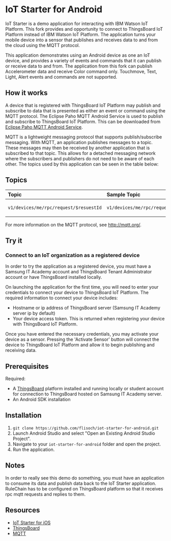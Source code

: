 # IoT Starter for Android
IoT Starter is a demo application for interacting with IBM Watson IoT Platform. This fork provides and opportunity to connect to ThingsBoard IoT Platform instead of IBM Watson IoT Platform.
The application turns your mobile device into a sensor that publishes and receives data to and from the cloud using the MQTT protocol.


This application demonstrates using an Android device as one an IoT device, and provides a variety of events and commands that it can publish or receive data to and from.
The application from this fork can publish Accelerometer data and receive Color command only. Touchmove, Text, Light, Alert events and commands are not supported. 



## How it works
A device that is registered with ThingsBoard IoT Platform may publish and subscribe to data that is presented as either an event or command using the MQTT protocol.
The Eclipse Paho MQTT Android Service is used to publish and subscribe to ThingsBoard IoT Platform. This can be downloaded from
[Eclipse Paho MQTT Android Service](http://www.eclipse.org/paho/clients/android/).

MQTT is a lightweight messaging protocol that supports publish/subscribe messaging. With MQTT, an application publishes messages to a topic. These messages may then be received by another application that is subscribed to that topic. This allows for a detached messaging network where the subscribers and publishers do not need to be aware of each other.
The topics used by this application can be seen in the table below:

## Topics
|Topic|Sample Topic|Sample Messages|
|:---------- |:---------- |:------------|
|`v1/devices/me/rpc/request/$resuestId`|`v1/devices/me/rpc/request/12345`|`{"method":"getColorsFromAccel","params":{"acceleration_x":-2.5065534,"acceleration_y":2.5568595,"acceleration_z":11.147109,"roll":0.22118242,"pitch":-0.22015898,"yaw":-0.30368638,"longitude":0.0,"latitude":0.0,"heading":0.0,"speed":0.0,"trip_id":"1637218763","timestamp":"2021-11-18T09:59:43.716+03:00"}}`|

For more information on the MQTT protocol, see http://mqtt.org/.

## Try it

### Connect to an IoT organization as a registered device
In order to try the application as a registered device, you must have a Samsung IT Academy account and ThingsBoard Tenant Administrator account or have ThingsBoard installed locally. 

On launching the application for the first time, you will need to enter your credentials to connect your device to ThingsBoard IoT Platform. The required information to connect your device includes:

- Hostname or ip address of ThingsBoard server (Samsung IT Academy server ip by default)
- Your device access token. This is returned when registering your device with ThingsBoard IoT Platform.

Once you have entered the necessary credentials, you may activate your device as a sensor. Pressing the 'Activate Sensor' button will connect the device to ThingsBoard IoT Platform and allow it to begin publishing and receiving data.

## Prerequisites
Required:
- A [ThingsBoard](https://thingsboard.io/) platform installed and running locally or student account for connection to ThingsBoard hosted on Samsung IT Academy server. 
- An Android SDK installation

## Installation
1. `git clone https://github.com/flisoch/iot-starter-for-android.git`
2. Launch Android Studio and select "Open an Existing Android Studio Project".
3. Navigate to your `iot-starter-for-android` folder and open the project.
4. Run the application.

## Notes
In order to really see this demo do something, you must have an application to consume its data and publish data back
to the IoT Starter application. RuleChain has to be configured on ThingsBoard platform so that it receives rpc mqtt requests and replies to them.


## Resources
- [IoT Starter for iOS](https://github.com/ibm-messaging/iot-starter-for-ios)
- [ThingsBoard](https://thingsboard.io/)
- [MQTT](http://mqtt.org/)
